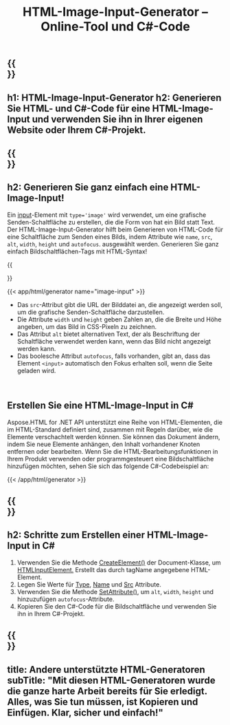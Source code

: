 ﻿---
translation: true
title: HTML-Image-Input-Generator – Online-Tool und C#-Code
template: /templates/_template-generators-child.md
description: Generieren Sie HTML- und C#-Code für HTML Image Input und verwenden Sie ihn in Ihrer eigenen Website oder Ihrem C#-Projekt.
url: /net/generators/image-input/
platformtag: net
generator: HTML-Image-Input-Generator
element: HTML-Image-Input
tag: image-input
---

{{<section banner>}}
---
h1: HTML-Image-Input-Generator
h2: Generieren Sie HTML- und C#-Code für eine HTML-Image-Input und verwenden Sie ihn in Ihrer eigenen Website oder Ihrem C#-Projekt.
---

{{<section overview>}}
---
h2: Generieren Sie ganz einfach eine HTML-Image-Input!
---

Ein [input](https://html.spec.whatwg.org/multipage/input.html#the-input-element)-Element mit `type='image'` wird verwendet, um eine grafische Senden-Schaltfläche zu erstellen, die die Form von hat ein Bild statt Text. Der HTML-Image-Input-Generator hilft beim Generieren von HTML-Code für eine Schaltfläche zum Senden eines Bilds, indem Attribute wie `name`, `src`, `alt`, `width`, `height` und `autofocus`. ausgewählt werden. Generieren Sie ganz einfach Bildschaltflächen-Tags mit HTML-Syntax!

{{<section plugin>}}

{{< app/html/generator name="image-input" >}}

- Das `src`-Attribut gibt die URL der Bilddatei an, die angezeigt werden soll, um die grafische Senden-Schaltfläche darzustellen.
- Die Attribute `width` und `height` geben Zahlen an, die die Breite und Höhe angeben, um das Bild in CSS-Pixeln zu zeichnen.
- Das Attribut `alt` bietet alternativen Text, der als Beschriftung der Schaltfläche verwendet werden kann, wenn das Bild nicht angezeigt werden kann.
- Das boolesche Attribut `autofocus`, falls vorhanden, gibt an, dass das Element `<input>` automatisch den Fokus erhalten soll, wenn die Seite geladen wird.
<br>

<h2> Erstellen Sie eine HTML-Image-Input in C#</h2>

Aspose.HTML for .NET API unterstützt eine Reihe von HTML-Elementen, die im HTML-Standard definiert sind, zusammen mit Regeln darüber, wie die Elemente verschachtelt werden können. Sie können das Dokument ändern, indem Sie neue Elemente anhängen, den Inhalt vorhandener Knoten entfernen oder bearbeiten. Wenn Sie die HTML-Bearbeitungsfunktionen in Ihrem Produkt verwenden oder programmgesteuert eine Bildschaltfläche hinzufügen möchten, sehen Sie sich das folgende C#-Codebeispiel an:

{{< /app/html/generator >}}

{{<section steps>}}
---
h2: Schritte zum Erstellen einer HTML-Image-Input in C#
---

1. Verwenden Sie die Methode [CreateElement()](https://reference.aspose.com/html/net/aspose.html.dom/document/createelement/) der Document-Klasse, um [HTMLInputElement.](https://reference.aspose.com/html/net/aspose.html/htmlinputelement/) Erstellt das durch tagName angegebene HTML-Element.
1. Legen Sie Werte für [Type](https://reference.aspose.com/html/net/aspose.html/htmlinputelement/type/), [Name](https://reference.aspose.com/html/net/aspose.html/htmlinputelement/name/) und [Src](https://reference.aspose.com/html/net/aspose.html/htmlinputelement/src/) Attribute.
1. Verwenden Sie die Methode [SetAttribute()](https://reference.aspose.com/html/net/aspose.html.dom/element/setattribute/), um `alt`, `width`, `height` und hinzuzufügen `autofocus`-Attribute.
1. Kopieren Sie den C#-Code für die Bildschaltfläche und verwenden Sie ihn in Ihrem C#-Projekt.

{{<section other-generators>}}
---
title: Andere unterstützte HTML-Generatoren
subTitle: "Mit diesen HTML-Generatoren wurde die ganze harte Arbeit bereits für Sie erledigt. Alles, was Sie tun müssen, ist Kopieren und Einfügen. Klar, sicher und einfach!"
---